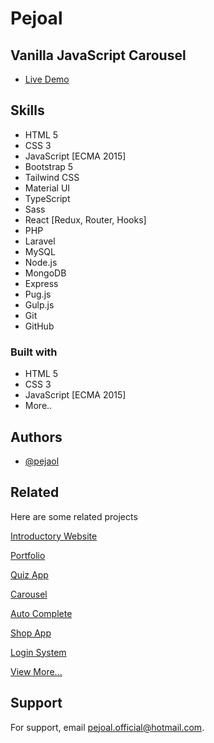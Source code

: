 # Pejoal

## Vanilla JavaScript Carousel

- [Live Demo](https://pejoal.000webhostapp.com/carousel/)

## Skills

- HTML 5
- CSS 3
- JavaScript [ECMA 2015]
- Bootstrap 5
- Tailwind CSS
- Material UI
- TypeScript
- Sass
- React [Redux, Router, Hooks]
- PHP
- Laravel
- MySQL
- Node.js
- MongoDB
- Express
- Pug.js
- Gulp.js
- Git
- GitHub

### Built with

- HTML 5
- CSS 3
- JavaScript [ECMA 2015]
- More..

## Authors

- [@pejaol](https://www.github.com/pejoal)

## Related

Here are some related projects

[Introductory Website](https://pejoal.000webhostapp.com/)

[Portfolio](https://pejoal.000webhostapp.com/night_mode/)

[Quiz App](https://pejoal.000webhostapp.com/quiz/)

[Carousel](https://pejoal.000webhostapp.com/carousel/)

[Auto Complete](https://pejoal.000webhostapp.com/auto_complete/)

[Shop App](https://pejoal.000webhostapp.com/shop/)

[Login System](https://pejoal.000webhostapp.com/login_system/)

[View More...](https://pejoal.000webhostapp.com/)

## Support

For support, email pejoal.official@hotmail.com.
